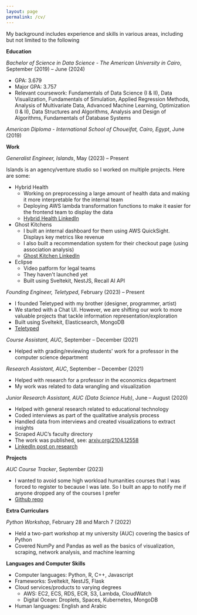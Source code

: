 ```yaml
---
layout: page
permalink: /cv/
---
```


My background includes experience and skills in various areas, including but not limited to the following

**Education**

_Bachelor of Science in Data Science - The American University in Cairo_, September (2019) – June (2024)

- GPA: 3.679
- Major GPA: 3.757
- Relevant coursework: Fundamentals of Data Science (I & II), Data Visualization, Fundamentals of Simulation, Applied Regression Methods, Analysis of Multivariate Data, Advanced Machine Learning, Optimization (I & II), Data Structures and Algorithms, Analysis and Design of Algorithms, Fundamentals of Database Systems

_American Diploma - International School of Choueifat, Cairo, Egypt_, June (2019)

**Work**

_Generalist Engineer, Islands_, May (2023) – Present

Islands is an agency/venture studio so I worked on multiple projects. Here are some:

- Hybrid Health
  - Working on preprocessing a large amount of health data and making it more interpretable for the internal team
  - Deploying AWS lambda transformation functions to make it easier for the frontend team to display the data
  - [Hybrid Health LinkedIn](https://www.linkedin.com/company/joinhybridhealth/)
- Ghost Kitchens
  - I built an internal dashboard for them using AWS QuickSight. Displays key metrics like revenue
  - I also built a recommendation system for their checkout page (using association analysis)
  - [Ghost Kitchen LinkedIn](https://www.linkedin.com/company/ghost-kitchen-brands/)
- Eclipse
  - Video patform for legal teams
  - They haven't launched yet
  - Built using Sveltekit, NestJS, Recall AI API

_Founding Engineer, Teletyped_, February (2023) – Present

- I founded Teletyped with my brother (designer, programmer, artist)
- We started with a Chat UI. However, we are shifting our work to more valuable projects that tackle information representation/exploration
- Built using Sveltekit, Elasticsearch, MongoDB
- [Teletyped](https://teletyped.com)

_Course Assistant, AUC_, September – December (2021)

- Helped with grading/reviewing students' work for a professor in the computer science department

_Research Assistant, AUC_, September – December (2021)

- Helped with research for a professor in the economics department
- My work was related to data wrangling and visualization

_Junior Research Assistant, AUC (Data Science Hub)_, June – August (2020)

- Helped with general research related to educational technology
- Coded interviews as part of the qualitative analysis process
- Handled data from interviews and created visualizations to extract insights
- Scraped AUC’s faculty directory
- The work was published, see: [arxiv.org/2104.12558](https://arxiv.org/pdf/2104.12558)
- [LinkedIn post on research](https://www.linkedin.com/posts/dsresearchhub_so-what-is-edupal-it-is-a-smart-knowledge-based-activity-6810930802075959296-STGf/)

**Projects**

_AUC Course Tracker_, September (2023)

- I wanted to avoid some high workload humanities courses that I was forced to register to because I was late. So I built an app to notify me if anyone dropped any of the courses I prefer
- [Github repo](https://github.com/yehiaabdelm/auc-course-tracker)

**Extra Curriculars**

_Python Workshop_, February 28 and March 7 (2022)

- Held a two-part workshop at my university (AUC) covering the basics of Python
- Covered NumPy and Pandas as well as the basics of visualization, scraping, network analysis, and machine learning

**Languages and Computer Skills**

- Computer languages: Python, R, C++, Javascript
- Frameworks: Sveltekit, NestJS, Flask
- Cloud services/products to varying degrees
  - AWS: EC2, ECS, RDS, ECR, S3, Lambda, CloudWatch
  - Digital Ocean: Droplets, Spaces, Kubernetes, MongoDB
- Human languages: English and Arabic
